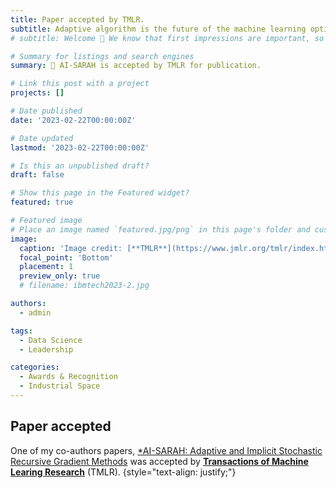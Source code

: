 ```yaml
---
title: Paper accepted by TMLR.
subtitle: Adaptive algorithm is the future of the machine learning optimization.  
# subtitle: Welcome 👋 We know that first impressions are important, so we've populated your new site with some initial content to help you get familiar with everything in no time.

# Summary for listings and search engines
summary: 👋 AI-SARAH is accepted by TMLR for publication. 

# Link this post with a project
projects: []

# Date published
date: '2023-02-22T00:00:00Z'

# Date updated
lastmod: '2023-02-22T00:00:00Z'

# Is this an unpublished draft?
draft: false

# Show this page in the Featured widget?
featured: true

# Featured image
# Place an image named `featured.jpg/png` in this page's folder and customize its options here.
image:
  caption: 'Image credit: [**TMLR**](https://www.jmlr.org/tmlr/index.html)'
  focal_point: 'Bottom'
  placement: 1
  preview_only: true
  # filename: ibmtech2023-2.jpg

authors:
  - admin

tags:
  - Data Science
  - Leadership

categories:
  - Awards & Recognition
  - Industrial Space
---
```



## Paper accepted

One of my co-authors papers, [*AI-SARAH: Adaptive and Implicit Stochastic Recursive Gradient Methods](https://www.zhengqxhs.com/publication/aisarah/) was accepted by [**Transactions of Machine Learing Research**](https://www.jmlr.org/tmlr/index.html) (TMLR). 
{style="text-align: justify;"}

